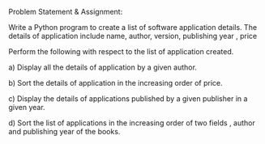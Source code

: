Problem Statement & Assignment:

 

Write a Python program to create a list of software application details. The details of application include name, author, version, publishing year , price

Perform the following with respect to the list of application created.

a) Display all the details of application by a given author.

b) Sort the details of application in the increasing order of price.

c) Display the details of applications published by a given publisher in a given year.

d) Sort the list of applications in the increasing order of two fields , author and publishing year of the books.
